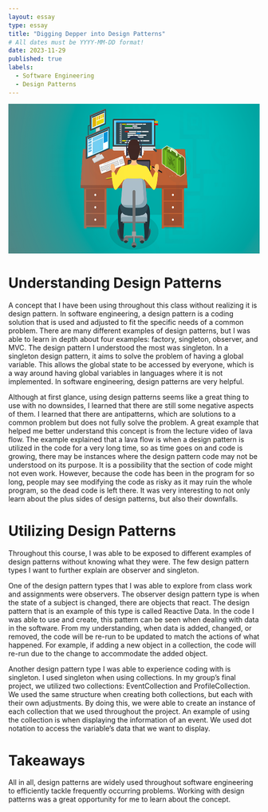 ```yaml
---
layout: essay
type: essay
title: "Digging Depper into Design Patterns"
# All dates must be YYYY-MM-DD format!
date: 2023-11-29
published: true
labels:
  - Software Engineering
  - Design Patterns
---
```

<img height = "300px" class="rounded float-start pe-4" src="../img/coding.png">

# Understanding Design Patterns
A concept that I have been using throughout this class without realizing it is design pattern. In software engineering, a design pattern is a coding solution that is used and adjusted to fit the specific needs of a common problem. There are many different examples of design patterns, but I was able to learn in depth about four examples: factory, singleton, observer, and MVC. The design pattern I understood the most was singleton. In a singleton design pattern, it aims to solve the problem of having a global variable. This allows the global state to be accessed by everyone, which is a way around having global variables in languages where it is not implemented. In software engineering, design patterns are very helpful.

Although at first glance, using design patterns seems like a great thing to use with no downsides, I learned that there are still some negative aspects of them. I learned that there are antipatterns, which are solutions to a common problem but does not fully solve the problem. A great example that helped me better understand this concept is from the lecture video of lava flow. The example explained that a lava flow is when a design pattern is utilized in the code for a very long time, so as time goes on and code is growing, there may be instances where the design pattern code may not be understood on its purpose. It is a possibility that the section of code might not even work. However, because the code has been in the program for so long, people may see modifying the code as risky as it may ruin the whole program, so the dead code is left there. It was very interesting to not only learn about the plus sides of design patterns, but also their downfalls.

# Utilizing Design Patterns
Throughout this course, I was able to be exposed to different examples of design patterns without knowing what they were. The few design pattern types I want to further explain are observer and singleton.

One of the design pattern types that I was able to explore from class work and assignments were observers. The observer design pattern type is when the state of a subject is changed, there are objects that react. The design pattern that is an example of this type is called Reactive Data. In the code I was able to use and create, this pattern can be seen when dealing with data in the software. From my understanding, when data is added, changed, or removed, the code will be re-run to be updated to match the actions of what happened. For example, if adding a new object in a collection, the code will re-run due to the change to accommodate the added object.

Another design pattern type I was able to experience coding with is singleton. I used singleton when using collections. In my group’s final project, we utilized two collections: EventCollection and ProfileCollection. We used the same structure when creating both collections, but each with their own adjustments. By doing this, we were able to create an instance of each collection that we used throughout the project. An example of using the collection is when displaying the information of an event. We used dot notation to access the variable’s data that we want to display.

# Takeaways
All in all, design patterns are widely used throughout software engineering to efficiently tackle frequently occurring problems. Working with design patterns was a great opportunity for me to learn about the concept.
